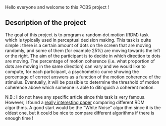 Hello everyone and welcome to this PCBS project !

## Description of the project

The goal of this project is to program a random dot motion (RDM) task which is typically used in perceptual decision making.
This task is quite simple : there is a certain amount of dots on the screen that are moving randomly, and some of them (for example 25%) are moving towards the left or the right. The aim of the participant is to decide in which direction te dots are moving. 
The percentage of motion coherence (i.e. what proportion of dots are moving in the same direction) can vary and we would like to compute, for each participant, a psychometric curve showing the percentage of correct answers as a function of the motion coherence of the stimulus.
Eventually, it will be possible to determine the threshold of motion coherence above which someone is able to ditinguish a coherent motion.

N.B.: I do not have any specific article since this task is very famous. However, I found a [really interesting paper](https://www.sciencedirect.com/science/article/pii/S004269890900100X) comparing different RDM algorithms. A good start would be the "White Noise" algorithm since it is the oldest one, but it could be nice to compare different algorithms if there is enough time !



